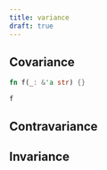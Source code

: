 ```yaml
---
title: variance
draft: true
---
```


## Covariance

```rs
fn f(_: &'a str) {}
```

`f`

## Contravariance

## Invariance
